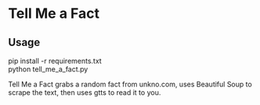 # Tell Me a Fact

## Usage
pip install -r requirements.txt<br />
python tell_me_a_fact.py

<p>Tell Me a Fact grabs a random fact from unkno.com, uses Beautiful Soup to scrape the text, then uses gtts to read it to you.</p>
